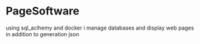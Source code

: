 # PageSoftware
 using sql_aclhemy and docker i manage databases and display web pages in addition to generation json
